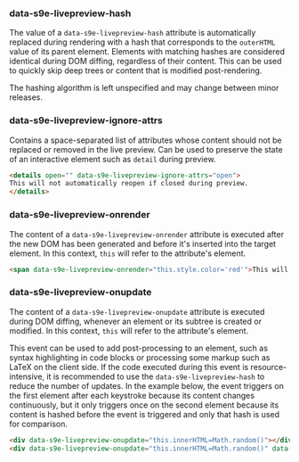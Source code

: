 ### data-s9e-livepreview-hash

The value of a `data-s9e-livepreview-hash` attribute is automatically replaced during rendering with a hash that corresponds to the `outerHTML` value of its parent element. Elements with matching hashes are considered identical during DOM diffing, regardless of their content. This can be used to quickly skip deep trees or content that is modified post-rendering.

The hashing algorithm is left unspecified and may change between minor releases.


### data-s9e-livepreview-ignore-attrs

Contains a space-separated list of attributes whose content should not be replaced or removed in the live preview. Can be used to preserve the state of an interactive element such as `detail` during preview.

```html
<details open="" data-s9e-livepreview-ignore-attrs="open">
This will not automatically reopen if closed during preview.
</details>
```


### data-s9e-livepreview-onrender

The content of a `data-s9e-livepreview-onrender` attribute is executed after the new DOM has been generated and before it's inserted into the target element. In this context, `this` will refer to the attribute's element.

```html
<span data-s9e-livepreview-onrender="this.style.color='red'">This will be red.</span>
```


### data-s9e-livepreview-onupdate

The content of a `data-s9e-livepreview-onupdate` attribute is executed during DOM diffing, whenever an element or its subtree is created or modified. In this context, `this` will refer to the attribute's element.

This event can be used to add post-processing to an element, such as syntax highlighting in code blocks or processing some markup such as LaTeX on the client side. If the code executed during this event is resource-intensive, it is recommended to use the `data-s9e-livepreview-hash` to reduce the number of updates. In the example below, the event triggers on the first element after each keystroke because its content changes continuously, but it only triggers once on the second element because its content is hashed before the event is triggered and only that hash is used for comparison.

```html
<div data-s9e-livepreview-onupdate="this.innerHTML=Math.random()"></div>
<div data-s9e-livepreview-onupdate="this.innerHTML=Math.random()" data-s9e-livepreview-hash=""></div>
```
